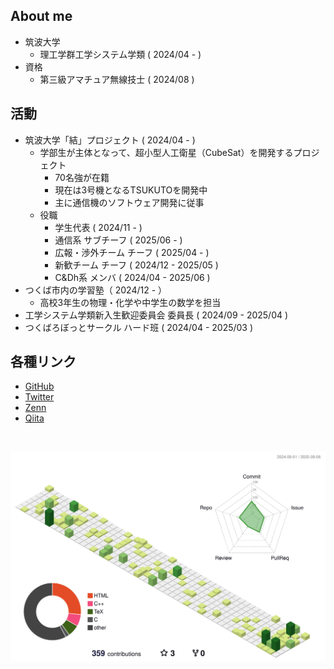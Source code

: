 ## About me
- 筑波大学
  - 理工学群工学システム学類 ( 2024/04 - )
- 資格
  - 第三級アマチュア無線技士 ( 2024/08 )
## 活動
  - 筑波大学「結」プロジェクト ( 2024/04 - )
    - 学部生が主体となって、超小型人工衛星（CubeSat）を開発するプロジェクト
      - 70名強が在籍
      - 現在は3号機となるTSUKUTOを開発中
      - 主に通信機のソフトウェア開発に従事
    - 役職
      - 学生代表 ( 2024/11 - )
      - 通信系 サブチーフ ( 2025/06 - )
      - 広報・渉外チーム チーフ ( 2025/04 - )
      - 新歓チーム チーフ ( 2024/12 - 2025/05 )
      - C&Dh系 メンバ ( 2024/04 - 2025/06 )
  - つくば市内の学習塾（ 2024/12 - ）
    - 高校3年生の物理・化学や中学生の数学を担当
  - 工学システム学類新入生歓迎委員会 委員長 ( 2024/09 - 2025/04 )
  - つくばろぼっとサークル ハード班 ( 2024/04 - 2025/03 )

## 各種リンク
- [GitHub](https://github.com/k42um/)
- [Twitter](https://x.com/k42uma)
- [Zenn](https://zenn.dev/k42uma)
- [Qiita](https://qiita.com/k42uma)

<br>

![](./profile-3d-contrib/profile-green-animate.svg)